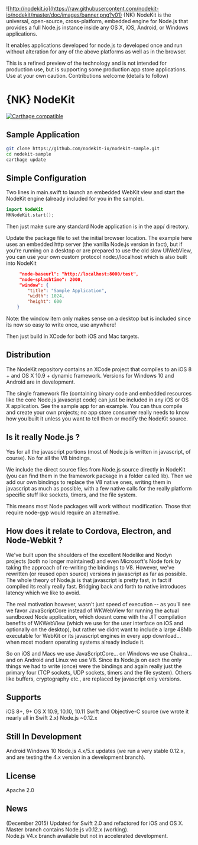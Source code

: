 ![http://nodekit.io](https://raw.githubusercontent.com/nodekit-io/nodekit/master/doc/images/banner.png?v01)
{NK} NodeKit is the universal, open-source, cross-platform, embedded engine for Node.js that provides a full Node.js instance inside any OS X, iOS, Android, or Windows applications.

It enables applications developed for node.js to developed once and run without alteration for any of the above platforms as well as in the browser.

This is a refined preview of the technology and is not intended for production use, but is supporting some production app store applications.  Use at your own caution.  Contributions welcome (details to follow)

# {NK} NodeKit

[![Carthage compatible](https://img.shields.io/badge/Carthage-compatible-4BC51D.svg?style=flat)](https://github.com/Carthage/Carthage)


## Sample Application

``` bash
git clone https://github.com/nodekit-io/nodekit-sample.git
cd nodekit-sample
carthage update
```

## Simple Configuration

Two lines in main.swift to launch an embedded WebKit view and start the NodeKit engine (already included for you in the sample).   

``` swift
import NodeKit
NKNodeKit.start();
```

Then just make sure any standard Node application is in the app/ directory.

Update the package file to set the initial browser location.  The example here uses an embedded http server (the vanilla Node.js version in fact), but if you're running on a desktop or are prepared to use the old slow UIWebView, you can use your own custom protocol node://localhost  which is also built into NodeKit

``` json
     "node-baseurl": "http://localhost:8000/test",
     "node-splashtime": 2000,
     "window": {
        "title": "Sample Application",
        "width": 1024,
        "height": 600
    }
```

Note: the window item only makes sense on a desktop but is included since its now so easy to write once, use anywhere!

Then just build in XCode for both iOS and Mac targets.
   

## Distribution

The NodeKit repository contains an XCode project that compiles to an iOS 8 + and OS X 10.9 + dynamic framework.  Versions for Windows 10 and Android are in development.

The single framework file (containing binary code and embedded resources like the core Node.js javascript code) can just be included in any iOS or OS X application.    See the sample app for an example.   You can thus compile and create your own projects;  no app store consumer really needs to know how you built it unless you want to tell them or modify the NodeKit source. 

## Is it really Node.js ?

Yes for all the javascript portions (most of Node.js is written in javascript, of course).  No for all the V8 bindings.  

We include the direct source files from Node.js source directly in NodeKit (you can find them in the framework package in a folder called lib).  Then we add our own bindings to replace the V8 native ones, writing them in javascript as much as possible, with a few native calls for the really platform specific stuff like sockets, timers, and the file system.

This means most Node packages will work without modification.  Those that require node-gyp would require an alternative. 

## How does it relate to Cordova, Electron, and Node-Webkit ? 

We've built upon the shoulders of the excellent Nodelike and Nodyn projects (both no longer maintained) and even Microsoft's Node fork  by taking the approach of re-writing the bindings to V8.  However, we've rewritten (or reused open source) versions in javascript as far as possible.  The whole theory of Node.js is that javascript is pretty fast, in fact if compiled its really really fast.  Bridging back and forth to native introduces latency which we like to avoid.

The real motivation however, wasn't just speed of execution -- as you'll see we favor JavaScriptCore instead of WKWebView for running the actual sandboxed Node application, which doesnt come with the JIT compilation benefits of WKWebView (which we use for the user interface on iOS and optionally on the desktop), but rather we didnt want to include a large 48Mb executable for WebKit or its javascript engines in every app download... when most modern operating systems already include it.

So on iOS and Macs we use JavaScriptCore... on Windows we use Chakra... and on Android and Linux we use V8.   Since its Node.js on each the only things we had to write (once) were the bindings and again really just the primary four (TCP sockets, UDP sockets, timers and the file system).  Others like buffers, cryptography etc., are replaced by javascript only versions.

## Supports

iOS 8+, 9+
OS X 10.9, 10.10, 10.11
Swift and Objective-C source (we wrote it nearly all in Swift 2.x)
Node.js ~0.12.x

## Still In Development

Android
Windows 10
Node.js 4.x/5.x updates (we run a very stable 0.12.x, and are testing the 4.x version in a development branch).

## License

Apache 2.0


## News

(December 2015) Updated for Swift 2.0 and refactored for iOS and OS X.
Master branch contains Node.js v0.12.x (working).   
Node.js V4.x branch available but not in accelerated development.


